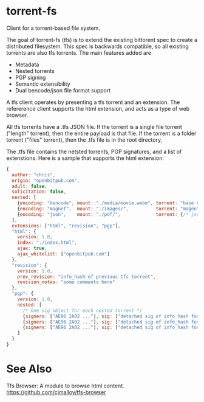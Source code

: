 torrent-fs
==========

Client for a torrent-based file system.

The goal of torrent-fs (tfs) is to extend the existing bittorent spec to create a distributed filesystem. This spec is backwards compatible, so all existing torrents are also tfs torrents. The main features added are

* Metadata
* Nested torrents
* PGP signing
* Semantic extensibility
* Dual bencode/json file format support

A tfs client operates by presenting a tfs torrent and an extension. The refererence client supports the html extension, and acts as a type of web browser.

All tfs torrents have a .tfs JSON file. If the torrent is a single file torrent ("length" torrent), then the entire payload is that file. If the torrent is a folder torrent ("files" torrent), then the .tfs file is in the root directory.

The .tfs file contains the netsted torrents, PGP signatures, and a list of extenstions. Here is a sample that supports the html extension:

```javascript
{
  author: "chris",
  origin: "openbitpub.com",
  adult: false,
  solicitation: false,
  nested: [
    {encoding: "bencode", mount: "./media/movie.webm", torrent: "base 64 bencode"},
    {encoding: "magnet",  mount: "./images/",          torrent: "magent uri"},
    {encoding: "json",    mount: "./pdf/",             torrent: {/* json */}}
  ],
  extensions: ["html", "revision", "pgp"],
  "html": {
    version: 1.0,
    index: "./index.html",
    ajax: true,
    ajax_whitelist: ["openbitpub.com"]
  },
  "revision": {
    version: 1.0,
    prev_revision: "info_hash of previous tfs torrent",
    revision_notes: "some comments here"
  },
  "pgp": {
    version: 1.0,
    nested: [
      /* One sig object for each nested torrent */
      {signers: ["AE96 2A02 ..."], sig: ["detached sig of info_hash for nested #1"]},
      {signers: ["AE96 2A02 ..."], sig: ["detached sig of info_hash for nested #2"]},
      {signers: ["AE96 2A02 ..."], sig: ["detached sig of info_hash for nested #3"]}
    ]
  }
}
```

See Also
========

Tfs Browser: A module to browse html content.  
https://github.com/cjmalloy/tfs-browser
